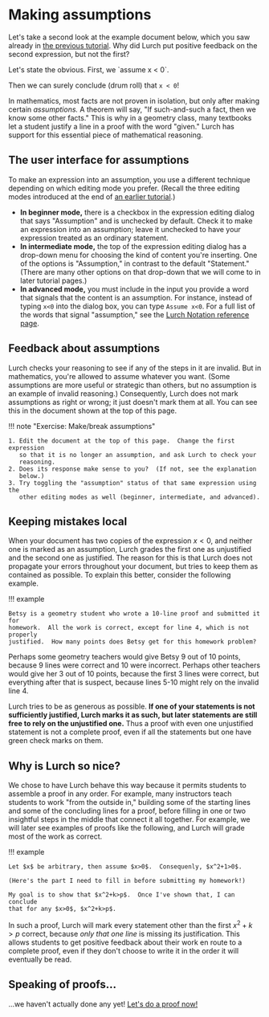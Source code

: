 
# Making assumptions

Let's take a second look at the example document below, which you saw already in
[the previous tutorial](tut-04-validation.md).
Why did Lurch put positive feedback on the second expression, but not the first?

<div class='lurch-embed' width='100%' height='300px' validate='true'>
Let's state the obvious.  First, we `assume x < 0`.

Then we can surely conclude (drum roll) that `x < 0`!
</div>

In mathematics, most facts are not proven in isolation, but only after making
certain *assumptions.*  A theorem will say, "If such-and-such a fact, then we
know some other facts."  This is why in a geometry class, many textbooks let a
student justify a line in a proof with the word "given."  Lurch has support for
this essential piece of mathematical reasoning.

## The user interface for assumptions

To make an expression into an assumption, you use a different technique
depending on which editing mode you prefer.  (Recall the three editing modes
introduced at the end of [an earlier tutorial](tut-03-meaningful-math.md).)

 * **In beginner mode,** there is a checkbox in the expression editing dialog
   that says "Assumption" and is unchecked by default.  Check it to make an
   expression into an assumption; leave it unchecked to have your expression
   treated as an ordinary statement.
 * **In intermediate mode,** the top of the expression editing dialog has a
   drop-down menu for choosing the kind of content you're inserting.  One of the
   options is "Assumption," in contrast to the default "Statement."  (There are
   many other options on that drop-down that we will come to in later tutorial
   pages.)
 * **In advanced mode,** you must include in the input you provide a word that
   signals that the content is an assumption.  For instance, instead of typing
   `x<0` into the dialog box, you can type `Assume x<0`.  For a full list of the
   words that signal "assumption," see the
   [Lurch Notation reference page](lurch-notation.md).

## Feedback about assumptions

Lurch checks your reasoning to see if any of the steps in it are invalid.  But
in mathematics, you're allowed to assume whatever you want.  (Some assumptions
are more useful or strategic than others, but no assumption is an example of
invalid reasoning.)  Consequently, Lurch does not mark assumptions as right or
wrong; it just doesn't mark them at all.  You can see this in the document shown
at the top of this page.

!!! note "Exercise: Make/break assumptions"

    1. Edit the document at the top of this page.  Change the first expression
       so that it is no longer an assumption, and ask Lurch to check your
       reasoning.
    2. Does its response make sense to you?  (If not, see the explanation
       below.)
    3. Try toggling the "assumption" status of that same expression using the
       other editing modes as well (beginner, intermediate, and advanced).

## Keeping mistakes local

When your document has two copies of the expression $x<0$, and neither one is
marked as an assumption, Lurch grades the first one as unjustified and the
second one as justified.  The reason for this is that Lurch does not propagate
your errors throughout your document, but tries to keep them as contained as
possible.  To explain this better, consider the following example.

!!! example

    Betsy is a geometry student who wrote a 10-line proof and submitted it for
    homework.  All the work is correct, except for line 4, which is not properly
    justified.  How many points does Betsy get for this homework problem?

Perhaps some geometry teachers would give Betsy 9 out of 10 points, because 9
lines were correct and 10 were incorrect.  Perhaps other teachers would give her
3 out of 10 points, because the first 3 lines were correct, but everything after
that is suspect, because lines 5-10 might rely on the invalid line 4.

Lurch tries to be as generous as possible.  **If one of your statements is not
sufficiently justified, Lurch marks it as such, but later statements are still
free to rely on the unjustified one.**  Thus a proof with even one unjustified
statement is not a complete proof, even if all the statements but one have green
check marks on them.

## Why is Lurch so nice?

We chose to have Lurch behave this way because it permits students to assemble a
proof in any order.  For example, many instructors teach students to work "from
the outside in," building some of the starting lines and some of the concluding
lines for a proof, before filling in one or two insightful steps in the middle
that connect it all together.  For example, we will later see examples of proofs
like the following, and Lurch will grade most of the work as correct.

!!! example

    Let $x$ be arbitrary, then assume $x>0$.  Consequenly, $x^2+1>0$.

    (Here's the part I need to fill in before submitting my homework!)

    My goal is to show that $x^2+k>p$.  Once I've shown that, I can conclude
    that for any $x>0$, $x^2+k>p$.

In such a proof, Lurch will mark every statement other than the first $x^2+k>p$
correct, because *only that one line* is missing its justification.  This allows
students to get positive feedback about their work en route to a complete proof,
even if they don't choose to write it in the order it will eventually be read.

## Speaking of proofs...

...we haven't actually done any yet!  [Let's do a proof now!](tut-06-environments.md)
